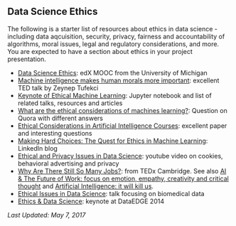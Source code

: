 ## Data Science Ethics  
The following is a starter list of resources about ethics in data science - including data aqcuisition, security, privacy, fairness and accountability of algorithms, moral issues, legal and regulatory considerations, and more. You are expected to have a section about ethics in your project presentation.
* [Data Science Ethics](https://www.edx.org/course/data-science-ethics-michiganx-ds101x-1): edX MOOC from the University of Michigan 
* [Machine intelligence makes human morals more important](https://www.ted.com/talks/zeynep_tufekci_machine_intelligence_makes_human_morals_more_important): excellent TED talk by Zeynep Tufekci 
* [Keynote of Ethical Machine Learning](http://kjamistan.com/pydata-amsterdam-keynote-on-ethical-machine-learning/): Jupyter notebook and list of related talks, resources and articles 
* [What are the ethical considerations of machines learning?](https://www.quora.com/What-are-the-ethical-considerations-of-machines-learning): Question on Quora with different answers
* [Ethical Considerations in Artificial Intelligence Courses](https://arxiv.org/pdf/1701.07769.pdf): excellent paper and interesting questions 
* [Making Hard Choices: The Quest for Ethics in Machine Learning](https://engineering.linkedin.com/blog/2016/11/making-hard-choices--the-quest-for-ethics-in-machine-learning): LinkedIn blog 
* [Ethical and Privacy Issues in Data Science](https://www.youtube.com/watch?v=GZniJBygnX8): youtube video on cookies, behavioral advertising and privacy
* [Why Are There Still So Many Jobs?](https://www.youtube.com/watch?v=LCxcnUrokJo): from TEDx Cambridge. See also [AI & The Future of Work: focus on emotion, empathy, creativity and critical thought](https://www.youtube.com/watch?v=dRw4d2Si8LA) and [Artificial Intelligence: it will kill us](https://www.youtube.com/watch?v=BrNs0M77Pd4). 
* [Ethical Issues in Data Science](https://www.youtube.com/watch?v=qgAoLKiUPMM): talk focusing on biomedical data
* [Ethics & Data Science](https://www.youtube.com/watch?v=zCtHQXugrO0): keynote at DataEDGE 2014 

*Last Updated: May 7, 2017*
